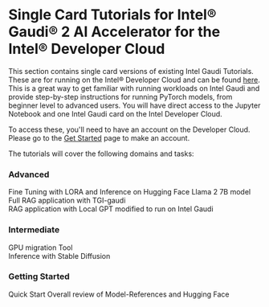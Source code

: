 # Single Card Tutorials for Intel&reg; Gaudi&reg; 2 AI Accelerator for the Intel&reg; Developer Cloud

This section contains single card versions of existing Intel Gaudi Tutorials.  These are for running on the Intel&reg; Developer Cloud and can be found [here](https://console.cloud.intel.com/training).  This is a great way to get familiar with running workloads on Intel Gaudi and provide step-by-step instructions for running PyTorch models, from beginner level to advanced users.  You will have direct access to the Jupyter Notebook and one Intel Gaudi card on the Intel Developer Cloud. 

To access these, you'll need to have an account on the Developer Cloud. Please go to the [Get Started](https://console.cloud.intel.com/docs/guides/get_started.html) page to make an account.

The tutorials will cover the following domains and tasks:

### Advanced  
Fine Tuning with LORA and Inference on Hugging Face Llama 2 7B model  
Full RAG application with TGI-gaudi  
RAG application with Local GPT modified to run on Intel Gaudi  

### Intermediate  
GPU migration Tool  
Inference with Stable Diffusion

### Getting Started  
Quick Start Overall review of Model-References and Hugging Face  
